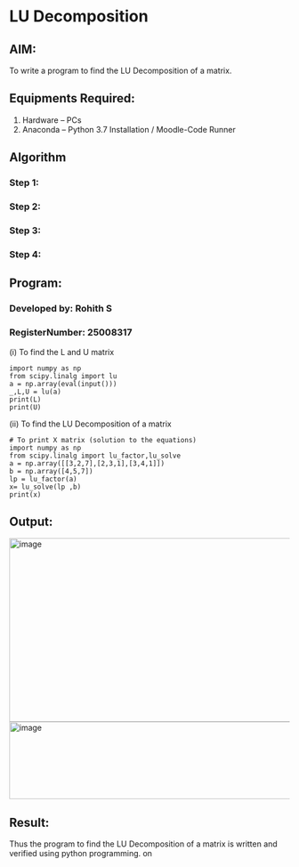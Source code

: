 # LU Decomposition 

## AIM:
To write a program to find the LU Decomposition of a matrix.

## Equipments Required:
1. Hardware – PCs
2. Anaconda – Python 3.7 Installation / Moodle-Code Runner

## Algorithm
### Step 1: 

### Step 2: 

### Step 3: 

### Step 4: 

## Program:
### Developed by: Rohith S
### RegisterNumber: 25008317
(i) To find the L and U matrix
```
import numpy as np
from scipy.linalg import lu
a = np.array(eval(input()))
_,L,U = lu(a)
print(L)
print(U)
```
(ii) To find the LU Decomposition of a matrix
```
# To print X matrix (solution to the equations)
import numpy as np
from scipy.linalg import lu_factor,lu_solve
a = np.array([[3,2,7],[2,3,1],[3,4,1]])
b = np.array([4,5,7])
lp = lu_factor(a)
x= lu_solve(lp ,b)
print(x)
```

## Output:
<img width="974" height="330" alt="image" src="https://github.com/user-attachments/assets/2d1d64bb-f5e9-4289-a355-0b5708746afa" />

<img width="748" height="139" alt="image" src="https://github.com/user-attachments/assets/1eb7c814-a07b-4245-b12f-385aa31b9fd8" />


## Result:
Thus the program to find the LU Decomposition of a matrix is written and verified using python programming.
on
